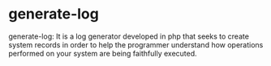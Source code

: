 # generate-log
generate-log: It is a log generator developed in php that seeks to create system records in order to help the programmer understand how operations performed on your system are being faithfully executed.
